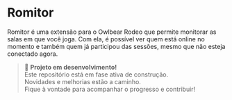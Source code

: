 # Romitor

Romitor é uma extensão para o Owlbear Rodeo que permite monitorar as salas em que você joga. Com ela, é possível ver quem está online no momento e também quem já participou das sessões, mesmo que não esteja conectado agora.


> 🚧 **Projeto em desenvolvimento!**  
> Este repositório está em fase ativa de construção.  
> Novidades e melhorias estão a caminho.  
> Fique à vontade para acompanhar o progresso e contribuir!
